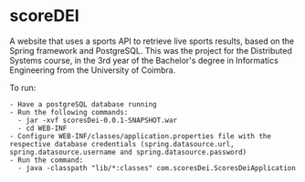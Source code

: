 # scoreDEI

A website that uses a sports API to retrieve live sports results, based on the Spring framework and PostgreSQL.
This was the project for the Distributed Systems course, in the 3rd year of the Bachelor's degree in Informatics Engineering from the University of Coimbra.

To run:

    - Have a postgreSQL database running
    - Run the following commands:
      - jar -xvf scoresDei-0.0.1-SNAPSHOT.war
      - cd WEB-INF
    - Configure WEB-INF/classes/application.properties file with the respective database credentials (spring.datasource.url, spring.datasource.username and spring.datasource.password)
    - Run the command:
      - java -classpath "lib/*:classes" com.scoresDei.ScoresDeiApplication
  


